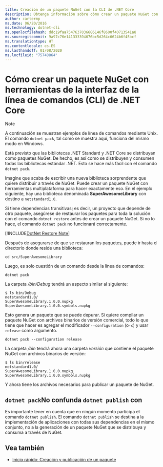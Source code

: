 ```yaml
---
title: Creación de un paquete NuGet con la CLI de .NET Core
description: Obtenga información sobre cómo crear un paquete NuGet con el comando "dotnet pack".
author: cartermp
ms.date: 06/20/2016
ms.technology: dotnet-cli
ms.openlocfilehash: ddc19faa7547637036686146f8600f40713541a8
ms.sourcegitcommit: 9a97c76e141333394676bc5d264c6624b6f45bcf
ms.translationtype: HT
ms.contentlocale: es-ES
ms.lasthandoff: 01/08/2020
ms.locfileid: "75740864"
---
```

# <a name="how-to-create-a-nuget-package-with-net-core-command-line-interface-cli-tools"></a>Cómo crear un paquete NuGet con herramientas de la interfaz de la línea de comandos (CLI) de .NET Core

> [!NOTE]
> A continuación se muestran ejemplos de línea de comandos mediante Unix. El comando `dotnet pack`, tal como se muestra aquí, funciona del mismo modo en Windows.

Está previsto que las bibliotecas .NET Standard y .NET Core se distribuyan como paquetes NuGet. De hecho, es así como se distribuyen y consumen todas las bibliotecas estándar .NET. Esto se hace más fácil con el comando `dotnet pack`.

Imagine que acaba de escribir una nueva biblioteca sorprendente que quiere distribuir a través de NuGet. Puede crear un paquete NuGet con herramientas multiplataforma para hacer exactamente eso. En el ejemplo siguiente, hay una biblioteca denominada **SuperAwesomeLibrary** con destino a `netstandard1.0`.

Si tiene dependencias transitivas; es decir, un proyecto que depende de otro paquete, asegúrese de restaurar los paquetes para toda la solución con el comando `dotnet restore` antes de crear un paquete NuGet. Si no lo hace, el comando `dotnet pack` no funcionará correctamente.

[!INCLUDE[DotNet Restore Note](~/includes/dotnet-restore-note.md)]

Después de asegurarse de que se restauran los paquetes, puede ir hasta el directorio donde reside una biblioteca:

```console
cd src/SuperAwesomeLibrary
```

Luego, es solo cuestión de un comando desde la línea de comandos:

```dotnetcli
dotnet pack
```

La carpeta */bin/Debug* tendrá un aspecto similar al siguiente:

```console
$ ls bin/Debug
netstandard1.0/
SuperAwesomeLibrary.1.0.0.nupkg
SuperAwesomeLibrary.1.0.0.symbols.nupkg
```

Esto genera un paquete que se puede depurar. Si quiere compilar un paquete NuGet con archivos binarios de versión comercial, todo lo que tiene que hacer es agregar el modificador `--configuration` (o`-c`) y usar `release` como argumento.

```dotnetcli
dotnet pack --configuration release
```

La carpeta */bin* tendrá ahora una carpeta *versión* que contiene el paquete NuGet con archivos binarios de versión:

```console
$ ls bin/release
netstandard1.0/
SuperAwesomeLibrary.1.0.0.nupkg
SuperAwesomeLibrary.1.0.0.symbols.nupkg
```

Y ahora tiene los archivos necesarios para publicar un paquete de NuGet.

## <a name="dont-confuse-dotnet-pack-with-dotnet-publish"></a>`dotnet pack`No confunda `dotnet publish` con

Es importante tener en cuenta que en ningún momento participa el comando `dotnet publish`. El comando `dotnet publish` se destina a la implementación de aplicaciones con todas sus dependencias en el mismo conjunto, no a la generación de un paquete NuGet que se distribuya y consuma a través de NuGet.

## <a name="see-also"></a>Vea también

- [Inicio rápido: Creación y publicación de un paquete](/nuget/quickstart/create-and-publish-a-package-using-the-dotnet-cli)

